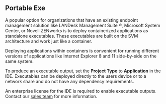## Portable Exe

A popular option for organizations that have an existing endpoint management solution like LANDesk Management Suite &reg;, Microsoft System Center, or Novell ZENworks is to deploy containerized applications as standalone executables. These executables are built on the SVM architecture and work just like a container. 

Deploying applications within containers is convenient for running different versions of applications like Internet Explorer 8 and 11 side-by-side on the same system. 

To produce an executable output, set the **Project Type** to **Application** in the IDE.   Executables can be deployed directly to the users device or to a network share and do not have any dependency requirements. 

An enterprise license for the IDE is required to enable executable outputs. Contact our [sales team](mailto:sales@spoon.net) for more information.